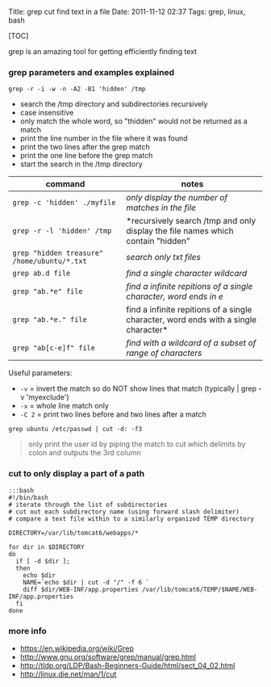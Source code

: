 Title: grep cut find text in a file
Date: 2011-11-12 02:37
Tags: grep, linux, bash

[TOC]

grep is an amazing tool for getting efficiently finding text

### grep parameters and examples explained

`grep -r -i -w -n -A2 -B1 'hidden' /tmp`

- search the /tmp directory and subdirectories recursively
- case insensitive
- only match the whole word, so "thidden" would not be returned as a match
- print the line number in the file where it was found
- print the two lines after the grep match
- print the one line before the grep match
- start the search in the /tmp directory


|command|notes|
|---|---|
| `grep -c 'hidden' ./myfile `| *only display the number of matches in the file* |
| `grep -r -l 'hidden' /tmp ` | *recursively search /tmp and only display the file names which contain "hidden"|
|`grep "hidden treasure" /home/ubuntu/*.txt` | *search only txt files* |
| `grep ab.d file` | *find a single character wildcard*|
| `grep "ab.*e" file`| *find a infinite repitions of a single character, word ends in e*|
| `grep "ab.*e." file` | find a infinite repitions of a single character, word ends with a single character* |
| `grep "ab[c-e]f" file `| *find with a wildcard of a subset of range of characters* |


Useful parameters:

- `-v` = invert the match so do NOT show lines that match (typically | grep -v 'myexclude')
- `-x` = whole line match only
- `-C 2` = print two lines before and two lines after a match

`grep ubuntu /etc/passwd | cut -d: -f3`
>  only print the user id by piping the match to cut which delimits by colon and outputs the 3rd column


### cut to only display a part of a path

    :::bash
    #!/bin/bash
    # iterate through the list of subdirectories
    # cut out each subdirectory name (using forward slash delimiter)
    # compare a text file within to a similarly organized TEMP directory
    
    DIRECTORY=/var/lib/tomcat6/webapps/*
    
    for dir in $DIRECTORY
    do
      if [ -d $dir ];
      then
        echo $dir
        NAME=`echo $dir | cut -d "/" -f 6 `
        diff $dir/WEB-INF/app.properties /var/lib/tomcat6/TEMP/$NAME/WEB-INF/app.properties
      fi
    done
    
### more info
- <https://en.wikipedia.org/wiki/Grep>
- <http://www.gnu.org/software/grep/manual/grep.html>
- <http://tldp.org/LDP/Bash-Beginners-Guide/html/sect_04_02.html>
- <http://linux.die.net/man/1/cut>
